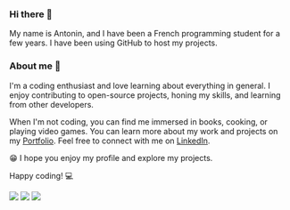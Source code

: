 ### Hi there 👋
My name is Antonin, and I have been a French programming student for a few years. I have been using GitHub to host my projects.

### About me 🌱
I'm a coding enthusiast and love learning about everything in general. I enjoy contributing to open-source projects, honing my skills, and learning from other developers.

When I'm not coding, you can find me immersed in books, cooking, or playing video games. You can learn more about my work and projects on my [Portfolio](http://www.antoninpicard.com). Feel free to connect with me on [LinkedIn](https://www.linkedin.com/in/antonin-picard/).

😁 I hope you enjoy my profile and explore my projects.

Happy coding! 💻 

![](https://komarev.com/ghpvc/?username=antoninpicard&style=for-the-badge) [![](https://img.shields.io/badge/my_repos_portfolio-EFE7CE?style=for-the-badge)](https://github.com/antoninpicard/Portfolio-website-master) [![](https://img.shields.io/badge/my_CodeWars_Profile-b1361e?style=for-the-badge)](https://www.codewars.com/users/AntoninPicard)
 
